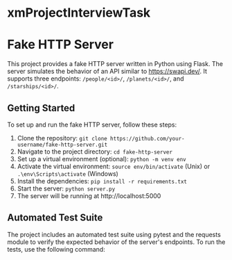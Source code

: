 # xmProjectInterviewTask
# Fake HTTP Server

This project provides a fake HTTP server written in Python using Flask. The server simulates the behavior of an API similar to https://swapi.dev/. It supports three endpoints: `/people/<id>/`, `/planets/<id>/`, and `/starships/<id>/`.

## Getting Started

To set up and run the fake HTTP server, follow these steps:

1. Clone the repository: `git clone https://github.com/your-username/fake-http-server.git`
2. Navigate to the project directory: `cd fake-http-server`
3. Set up a virtual environment (optional): `python -m venv env`
4. Activate the virtual environment: `source env/bin/activate` (Unix) or `.\env\Scripts\activate` (Windows)
5. Install the dependencies: `pip install -r requirements.txt`
6. Start the server: `python server.py`
7. The server will be running at http://localhost:5000

## Automated Test Suite

The project includes an automated test suite using pytest and the requests module to verify the expected behavior of the server's endpoints. To run the tests, use the following command:

